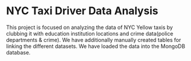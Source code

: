 # NYC Taxi Driver Data Analysis

This project is focused on analyzing the data of NYC Yellow taxis by clubbing it with education institution locations and crime data(police departments & crime).
We have additionally manually created tables for linking the different datasets. We have loaded the data into the MongoDB database.
